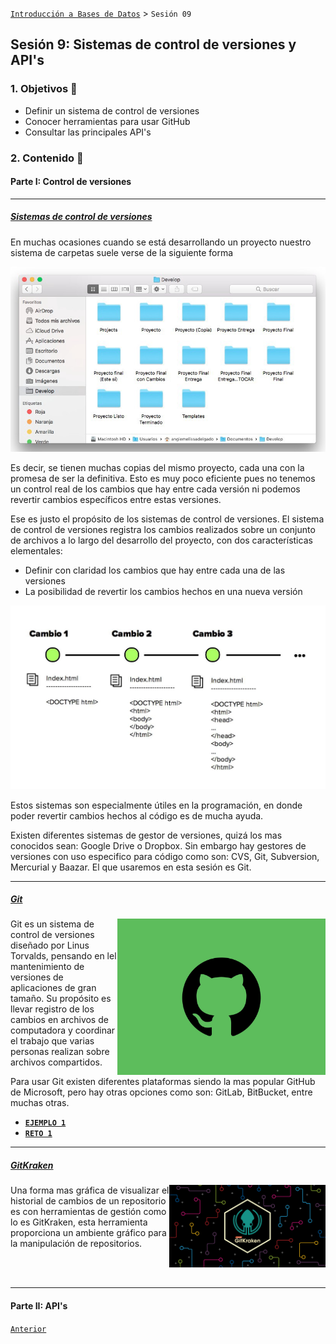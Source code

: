 [`Introducción a Bases de Datos`](../Readme.md) > `Sesión 09`

## Sesión 9: Sistemas de control de versiones y API's


### 1. Objetivos :dart: 

- Definir un sistema de control de versiones
- Conocer herramientas para usar GitHub
- Consultar las principales API's 

### 2. Contenido :blue_book:

#### Parte I: Control de versiones

---
##### <ins>Sistemas de control de versiones</ins>

En muchas ocasiones cuando se está desarrollando un proyecto nuestro sistema de carpetas suele verse de la siguiente forma

![](img/vers.jpg)

Es decir, se tienen muchas copias del mismo proyecto, cada una con la promesa de ser la definitiva. Esto es muy poco eficiente pues no tenemos un control real de los cambios que hay entre cada versión ni podemos revertir cambios específicos entre estas versiones.

Ese es justo el propósito de los sistemas de control de versiones. El sistema de control de versiones registra los cambios realizados sobre un conjunto de archivos a lo largo del desarrollo del proyecto, con dos características elementales: 

+ Definir con claridad los cambios que hay entre cada una de las versiones
+ La posibilidad de revertir los cambios hechos en una nueva versión

![](img/cont.png)

Estos sistemas son especialmente útiles en la programación, en donde poder revertir cambios hechos al código es de mucha ayuda. 

Existen diferentes sistemas de gestor de versiones, quizá los mas conocidos sean: Google Drive o Dropbox. Sin embargo hay gestores de versiones con uso especifico para código como son:  CVS, Git, Subversion, Mercurial y Baazar. El que usaremos en esta sesión es Git.

---
##### <ins>Git</ins>

<img src="img/github2.jpg" align="right" height="250">

Git es un sistema de control de versiones diseñado por Linus Torvalds, pensando en lel mantenimiento de versiones de aplicaciones de gran tamaño. Su propósito es llevar registro de los cambios en archivos de computadora y coordinar el trabajo que varias personas realizan sobre archivos compartidos.

Para usar Git existen diferentes plataformas siendo la mas popular GitHub de Microsoft, pero hay otras opciones como son: GitLab, BitBucket, entre muchas otras. 


- [**`EJEMPLO 1`**](Ejemplo-01/Readme.md)
- [**`RETO 1`**](Reto-01/Readme.md)
 
 ---
##### <ins>GitKraken</ins>
<img src="img/kraken.jpg" align="right" width="250">

Una forma mas gráfica de visualizar el historial de cambios de un repositorio es con herramientas de gestión como lo es GitKraken, esta herramienta proporciona un ambiente gráfico para la manipulación de repositorios.

<br>
<br>

---
#### Parte II: API's



[`Anterior`](../Sesion-08/Readme.md) 

</div>   
